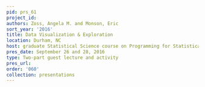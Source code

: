```yaml
---
pid: prs_61
project_id: 
authors: Zoss, Angela M. and Monson, Eric
sort_year: '2016'
title: Data Visualization & Exploration
location: Durham, NC
host: graduate Statistical Science course on Programming for Statistical Science
pres_date: September 26 and 28, 2016
type: Two-part guest lecture and activity
pres_url: 
order: '060'
collection: presentations
---
```

